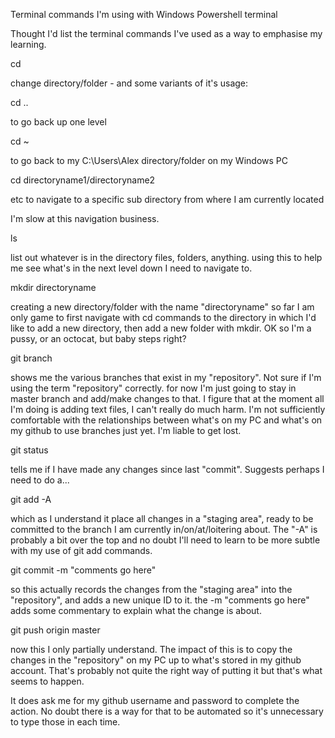 Terminal commands I'm using with Windows Powershell terminal

Thought I'd list the terminal commands I've used as a way to emphasise my learning.

cd

change directory/folder - and some variants of it's usage:

cd ..

to go back up one level

cd ~

to go back to my C:\Users\Alex directory/folder on my Windows PC

cd directoryname1/directoryname2 

etc to navigate to a specific sub directory from where I am currently located

I'm slow at this navigation business.


ls

list out whatever is in the directory
files, folders, anything.
using this to help me see what's in the next level down I need to navigate to.


mkdir directoryname

creating a new directory/folder with the name "directoryname"
so far I am only game to first navigate with cd commands to the directory in which I'd 
like to add a new directory, then add a new folder with mkdir. 
OK so I'm a pussy, or an octocat, but baby steps right?


git branch

shows me the various branches that exist in my "repository". Not sure if I'm using the 
term "repository" correctly.
for now I'm just going to stay in master branch and add/make changes to that. I figure 
that at the moment all I'm doing is adding text files, I can't really do much harm.
I'm not sufficiently comfortable with the relationships between what's on my PC and 
what's on my github to use branches just yet. I'm liable to get lost.


git status

tells me if I have made any changes since last "commit". Suggests perhaps I need to do a...


git add -A

which as I understand it place all changes in a "staging area", ready to be committed to 
the branch I am currently in/on/at/loitering about.
The "-A" is probably a bit over the top and no doubt I'll need to learn to be more subtle 
with my use of git add commands.


git commit -m "comments go here"

so this actually records the changes from the "staging area" into the "repository", and 
adds a new unique ID to it.
the -m "comments go here" adds some commentary to explain what the change is about.


git push origin master

now this I only partially understand. The impact of this is to copy the changes in the 
"repository" on my PC up to what's stored in my github account. That's probably not quite 
the  right way of putting it but that's what seems to happen.

It does ask me for my github username and password to complete the action.
No doubt there is a way for that to be automated so it's unnecessary to type those in 
each time.